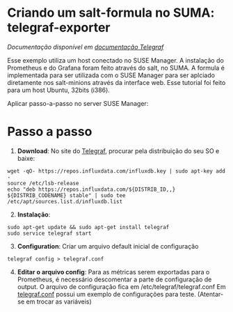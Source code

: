 # Criando um salt-formula no SUMA: telegraf-exporter

*Documentação disponível em <a href="https://docs.influxdata.com/telegraf/v1.14/">documentação Telegraf</a>*

Esse exemplo utiliza um host conectado no SUSE Manager. A instalação do Prometheus e do Grafana foram feito através do salt, no SUMA. A formula é implementada para ser utilizada com o SUSE Manager para ser aplciado diretamente nos salt-minions através da interface web.
Esse tutorial foi feito para um host Ubuntu, 32bits (i386).

Aplicar passo-a-passo no server SUSE Manager:

# Passo a passo
1. **Download**: No site do <a href="https://portal.influxdata.com/downloads/">Telegraf</a>, procurar pela distribuição do seu SO e baixe: 
```
wget -qO- https://repos.influxdata.com/influxdb.key | sudo apt-key add -
source /etc/lsb-release
echo "deb https://repos.influxdata.com/${DISTRIB_ID,,} ${DISTRIB_CODENAME} stable" | sudo tee /etc/apt/sources.list.d/influxdb.list
```

2. **Instalação**: 
```
sudo apt-get update && sudo apt-get install telegraf
sudo service telegraf start
```

3. **Configuration**: Criar um arquivo default inicial de configuração
```
telegraf config > telegraf.conf
```

4. **Editar o arquivo config**: Para as métricas serem exportadas para o Prometheus, é necessário descomentar a parte de configuração de output. O arquivo de configuração fica em /etc/telegraf/telegraf.conf
Em <a href="https://github.com/gbrlins/telegraf-exporter-formula/blob/master/telegraf.conf">telegraf.conf</a> possui um exemplo de configurações para teste. (Atentar-se em trocar as variáveis)

